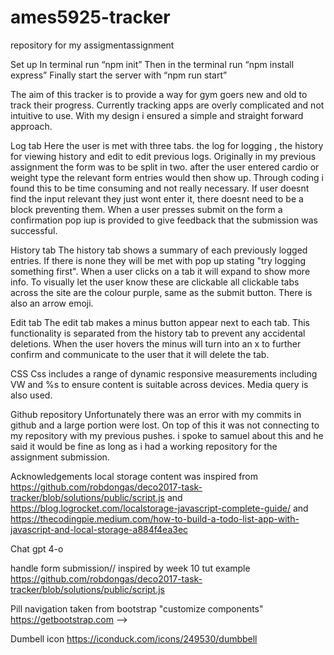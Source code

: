 # ames5925-tracker
 repository for my assigmentassignment

Set up 
In terminal run “npm init”
Then in the terminal run “npm install express”
Finally start the server with “npm run start”

 The aim of this tracker is to provide a way for gym goers new and old to track their progress. Currently tracking apps are overly complicated and not intuitive to use. With my design i ensured a simple and straight forward approach. 

 Log tab 
 Here the user is met with three tabs. the log for logging , the history for viewing history and edit to edit previous logs. Originally in my previous assignment the form was to be split in two. after the user entered cardio or weight type the relevant form entries would then show up. Through coding i found this to be time consuming and not really necessary. If user doesnt find the input relevant they just wont enter it, there doesnt need to be a block preventing them. When a user presses submit on the form a confirmation pop iup is provided to give feedback that the submission was successful. 

History tab 
The history tab shows a summary of each previously logged entries. If there is none they will be met with pop up stating "try logging something first". When a user clicks on a tab it will expand to show more info. To visually let the user know these are clickable all clickable tabs across the site are the colour purple, same as the submit button. There is also an arrow emoji. 

 Edit tab 
The edit tab makes a minus button appear next to each tab. This functionality is separated from the history tab to prevent any accidental deletions. When the user hovers the minus will turn into an x to further confirm and communicate to the user that it will delete the tab. 

CSS
Css includes a range of  dynamic responsive measurements including VW and %s to ensure content is suitable across devices. Media query is also used. 

Github repository 
Unfortunately there was an error with my commits in github and a large portion were lost. On top of this it was not connecting to my repository with my previous pushes. i spoke to samuel about this and he said it would be fine as long as i had a working repository for the assignment submission. 

Acknowledgements 
local storage content was inspired from https://github.com/robdongas/deco2017-task-tracker/blob/solutions/public/script.js and https://blog.logrocket.com/localstorage-javascript-complete-guide/ and https://thecodingpie.medium.com/how-to-build-a-todo-list-app-with-javascript-and-local-storage-a884f4ea3ec

Chat gpt 4-o

handle form submission// inspired by week 10 tut example https://github.com/robdongas/deco2017-task-tracker/blob/solutions/public/script.js

Pill navigation taken from bootstrap "customize components" https://getbootstrap.com -->


Dumbell icon https://iconduck.com/icons/249530/dumbbell

